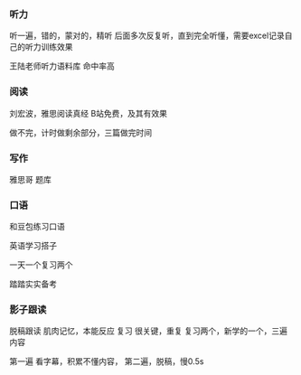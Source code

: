 ### 听力
  听一遍，错的，蒙对的，精听
  后面多次反复听，直到完全听懂，需要excel记录自己的听力训练效果


  王陆老师听力语料库  命中率高


### 阅读
   刘宏波，雅思阅读真经
   B站免费，及其有效果

   做不完，计时做剩余部分，三篇做完时间


### 写作
   雅思哥 题库  


### 口语
   和豆包练习口语 

   英语学习搭子

   一天一个复习两个

   踏踏实实备考


### 影子跟读
  脱稿跟读  肌肉记忆，本能反应
  复习  很关键，重复
  复习两个，新学的一个，三遍内容

  第一遍  看字幕，积累不懂内容，
  第二遍，脱稿，慢0.5s


